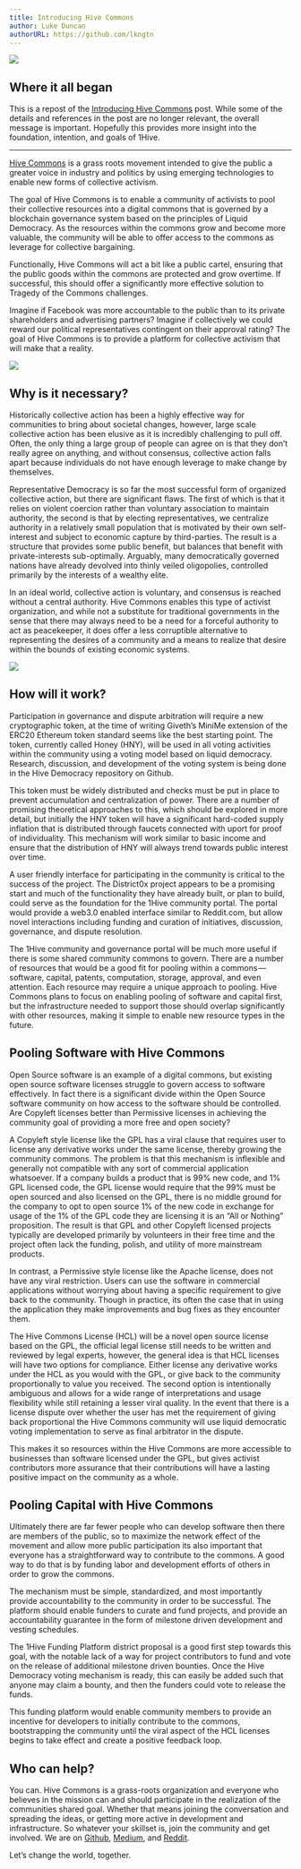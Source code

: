 ```yaml
---
title: Introducing Hive Commons 
author: Luke Duncan
authorURL: https://github.com/lkngtn
---
```


<img src='https://cdn-images-1.medium.com/max/1440/1*kfZ3IVwHaTDeGPlXUDwbpQ.png' />

## Where it all began

This is a repost of the [Introducing Hive Commons](https://medium.com/hive-commons/introducing-hive-commons-95dad77814bb) post. While some of the details and references in the post are no longer relevant, the overall message is important. Hopefully this provides more insight into the foundation, intention, and goals of 1Hive. 

<hr>

[Hive Commons](http://hivecommons.org/) is a grass roots movement intended to give the public a greater voice in industry and politics by using emerging technologies to enable new forms of collective activism.

The goal of Hive Commons is to enable a community of activists to pool their collective resources into a digital commons that is governed by a blockchain governance system based on the principles of Liquid Democracy. As the resources within the commons grow and become more valuable, the community will be able to offer access to the commons as leverage for collective bargaining.

Functionally, Hive Commons will act a bit like a public cartel, ensuring that the public goods within the commons are protected and grow overtime. If successful, this should offer a significantly more effective solution to Tragedy of the Commons challenges.

Imagine if Facebook was more accountable to the public than to its private shareholders and advertising partners? Imagine if collectively we could reward our political representatives contingent on their approval rating? The goal of Hive Commons is to provide a platform for collective activism that will make that a reality.

<img src='https://cdn-images-1.medium.com/max/1080/1*1gYJoTfi8cfqMLw5s4DV5g.png' />

## Why is it necessary?

Historically collective action has been a highly effective way for communities to bring about societal changes, however, large scale collective action has been elusive as it is incredibly challenging to pull off. Often, the only thing a large group of people can agree on is that they don’t really agree on anything, and without consensus, collective action falls apart because individuals do not have enough leverage to make change by themselves.

Representative Democracy is so far the most successful form of organized collective action, but there are significant flaws. The first of which is that it relies on violent coercion rather than voluntary association to maintain authority, the second is that by electing representatives, we centralize authority in a relatively small population that is motivated by their own self-interest and subject to economic capture by third-parties. The result is a structure that provides some public benefit, but balances that benefit with private-interests sub-optimally. Arguably, many democratically governed nations have already devolved into thinly veiled oligopolies, controlled primarily by the interests of a wealthy elite.

In an ideal world, collective action is voluntary, and consensus is reached without a central authority. Hive Commons enables this type of activist organization, and while not a substitute for traditional governments in the sense that there may always need to be a need for a forceful authority to act as peacekeeper, it does offer a less corruptible alternative to representing the desires of a community and a means to realize that desire within the bounds of existing economic systems.

<img src='https://cdn-images-1.medium.com/max/1080/1*Wa-7x3D06jFK4x9aUcZepA.png' />

## How will it work?

Participation in governance and dispute arbitration will require a new cryptographic token, at the time of writing Giveth’s MiniMe extension of the ERC20 Ethereum token standard seems like the best starting point. The token, currently called Honey (HNY), will be used in all voting activities within the community using a voting model based on liquid democracy. Research, discussion, and development of the voting system is being done in the Hive Democracy repository on Github.

This token must be widely distributed and checks must be put in place to prevent accumulation and centralization of power. There are a number of promising theoretical approaches to this, which should be explored in more detail, but initially the HNY token will have a significant hard-coded supply inflation that is distributed through faucets connected with uport for proof of individuality. This mechanism will work similar to basic income and ensure that the distribution of HNY will always trend towards public interest over time.

A user friendly interface for participating in the community is critical to the success of the project. The District0x project appears to be a promising start and much of the functionality they have already built, or plan to build, could serve as the foundation for the 1Hive community portal. The portal would provide a web3.0 enabled interface similar to Reddit.com, but allow novel interactions including funding and curation of initiatives, discussion, governance, and dispute resolution.

The 1Hive community and governance portal will be much more useful if there is some shared community commons to govern. There are a number of resources that would be a good fit for pooling within a commons — software, capital, patents, computation, storage, approval, and even attention. Each resource may require a unique approach to pooling. Hive Commons plans to focus on enabling pooling of software and capital first, but the infrastructure needed to support those should overlap significantly with other resources, making it simple to enable new resource types in the future.

## Pooling Software with Hive Commons

Open Source software is an example of a digital commons, but existing open source software licenses struggle to govern access to software effectively. In fact there is a significant divide within the Open Source software community on how access to the software should be controlled. Are Copyleft licenses better than Permissive licenses in achieving the community goal of providing a more free and open society?

A Copyleft style license like the GPL has a viral clause that requires user to license any derivative works under the same license, thereby growing the community commons. The problem is that this mechanism is inflexible and generally not compatible with any sort of commercial application whatsoever. If a company builds a product that is 99% new code, and 1% GPL licensed code, the GPL license would require that the 99% must be open sourced and also licensed on the GPL, there is no middle ground for the company to opt to open source 1% of the new code in exchange for usage of the 1% of the GPL code they are licensing it is an “All or Nothing” proposition. The result is that GPL and other Copyleft licensed projects typically are developed primarily by volunteers in their free time and the project often lack the funding, polish, and utility of more mainstream products.

In contrast, a Permissive style license like the Apache license, does not have any viral restriction. Users can use the software in commercial applications without worrying about having a specific requirement to give back to the community. Though in practice, its often the case that in using the application they make improvements and bug fixes as they encounter them.

The Hive Commons License (HCL) will be a novel open source license based on the GPL, the official legal license still needs to be written and reviewed by legal experts, however, the general idea is that HCL licenses will have two options for compliance. Either license any derivative works under the HCL as you would with the GPL, or give back to the community proportionally to value you received. The second option is intentionally ambiguous and allows for a wide range of interpretations and usage flexibility while still retaining a lesser viral quality. In the event that there is a license dispute over whether the user has met the requirement of giving back proportional the Hive Commons community will use liquid democratic voting implementation to serve as final arbitrator in the dispute.

This makes it so resources within the Hive Commons are more accessible to businesses than software licensed under the GPL, but gives activist contributors more assurance that their contributions will have a lasting positive impact on the community as a whole.

## Pooling Capital with Hive Commons

Ultimately there are far fewer people who can develop software then there are members of the public, so to maximize the network effect of the movement and allow more public participation its also important that everyone has a straightforward way to contribute to the commons. A good way to do that is by funding labor and development efforts of others in order to grow the commons.

The mechanism must be simple, standardized, and most importantly provide accountability to the community in order to be successful. The platform should enable funders to curate and fund projects, and provide an accountability guarantee in the form of milestone driven development and vesting schedules.

The 1Hive Funding Platform district proposal is a good first step towards this goal, with the notable lack of a way for project contributors to fund and vote on the release of additional milestone driven bounties. Once the Hive Democracy voting mechanism is ready, this can easily be added such that anyone may claim a bounty, and then the funders could vote to release the funds.

This funding platform would enable community members to provide an incentive for developers to initially contribute to the commons, bootstrapping the community until the viral aspect of the HCL licenses begins to take effect and create a positive feedback loop.

## Who can help?

You can. Hive Commons is a grass-roots organization and everyone who believes in the mission can and should participate in the realization of the communities shared goal. Whether that means joining the conversation and spreading the ideas, or getting more active in development and infrastructure. So whatever your skillset is, join the community and get involved. We are on [Github](https://github.com/1Hive), [Medium](https://medium.com/hive-commons), and [Reddit](https://www.reddit.com/r/HiveCommons/).

Let’s change the world, together.
